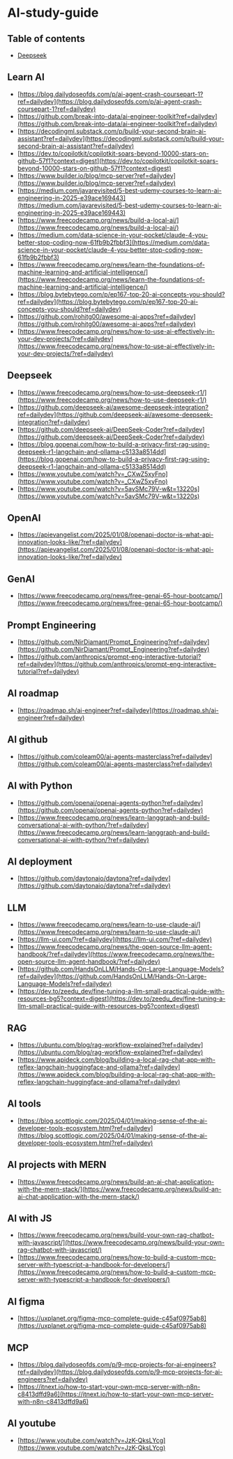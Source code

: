 # AI-study-guide

## Table of contents

- [Deepseek](#Deepseek)


## Learn AI
- [https://blog.dailydoseofds.com/p/ai-agent-crash-coursepart-1?ref=dailydev](https://blog.dailydoseofds.com/p/ai-agent-crash-coursepart-1?ref=dailydev)<br>
- [https://github.com/break-into-data/ai-engineer-toolkit?ref=dailydev](https://github.com/break-into-data/ai-engineer-toolkit?ref=dailydev)<br>
- [https://decodingml.substack.com/p/build-your-second-brain-ai-assistant?ref=dailydev](https://decodingml.substack.com/p/build-your-second-brain-ai-assistant?ref=dailydev)<br>
- [https://dev.to/copilotkit/copilotkit-soars-beyond-10000-stars-on-github-57f1?context=digest](https://dev.to/copilotkit/copilotkit-soars-beyond-10000-stars-on-github-57f1?context=digest)<br>
- [https://www.builder.io/blog/mcp-server?ref=dailydev](https://www.builder.io/blog/mcp-server?ref=dailydev)<br>
- [https://medium.com/javarevisited/5-best-udemy-courses-to-learn-ai-engineering-in-2025-e39ace169443](https://medium.com/javarevisited/5-best-udemy-courses-to-learn-ai-engineering-in-2025-e39ace169443)<br>
- [https://www.freecodecamp.org/news/build-a-local-ai/](https://www.freecodecamp.org/news/build-a-local-ai/)<br>
- [https://medium.com/data-science-in-your-pocket/claude-4-you-better-stop-coding-now-61fb9b2fbbf3](https://medium.com/data-science-in-your-pocket/claude-4-you-better-stop-coding-now-61fb9b2fbbf3)<br>
- [https://www.freecodecamp.org/news/learn-the-foundations-of-machine-learning-and-artificial-intelligence/](https://www.freecodecamp.org/news/learn-the-foundations-of-machine-learning-and-artificial-intelligence/)<br>
- [https://blog.bytebytego.com/p/ep167-top-20-ai-concepts-you-should?ref=dailydev](https://blog.bytebytego.com/p/ep167-top-20-ai-concepts-you-should?ref=dailydev)<br>
- [https://github.com/rohitg00/awesome-ai-apps?ref=dailydev](https://github.com/rohitg00/awesome-ai-apps?ref=dailydev)<br>
- [https://www.freecodecamp.org/news/how-to-use-ai-effectively-in-your-dev-projects/?ref=dailydev](https://www.freecodecamp.org/news/how-to-use-ai-effectively-in-your-dev-projects/?ref=dailydev)<br>

## Deepseek
- [https://www.freecodecamp.org/news/how-to-use-deepseek-r1/](https://www.freecodecamp.org/news/how-to-use-deepseek-r1/)<br>
- [https://github.com/deepseek-ai/awesome-deepseek-integration?ref=dailydev](https://github.com/deepseek-ai/awesome-deepseek-integration?ref=dailydev)<br>
- [https://github.com/deepseek-ai/DeepSeek-Coder?ref=dailydev](https://github.com/deepseek-ai/DeepSeek-Coder?ref=dailydev)<br>
- [https://blog.gopenai.com/how-to-build-a-privacy-first-rag-using-deepseek-r1-langchain-and-ollama-c5133a8514dd](https://blog.gopenai.com/how-to-build-a-privacy-first-rag-using-deepseek-r1-langchain-and-ollama-c5133a8514dd)<br>
- [https://www.youtube.com/watch?v=_CXwZ5xyFno](https://www.youtube.com/watch?v=_CXwZ5xyFno)<br>
- [https://www.youtube.com/watch?v=5avSMc79V-w&t=13220s](https://www.youtube.com/watch?v=5avSMc79V-w&t=13220s)<br>

## OpenAI
- [https://apievangelist.com/2025/01/08/openapi-doctor-is-what-api-innovation-looks-like/?ref=dailydev](https://apievangelist.com/2025/01/08/openapi-doctor-is-what-api-innovation-looks-like/?ref=dailydev)<br>

## GenAI
- [https://www.freecodecamp.org/news/free-genai-65-hour-bootcamp/](https://www.freecodecamp.org/news/free-genai-65-hour-bootcamp/)<br>

## Prompt Engineering
- [https://github.com/NirDiamant/Prompt_Engineering?ref=dailydev](https://github.com/NirDiamant/Prompt_Engineering?ref=dailydev)<br>
- [https://github.com/anthropics/prompt-eng-interactive-tutorial?ref=dailydev](https://github.com/anthropics/prompt-eng-interactive-tutorial?ref=dailydev)<br>

## AI roadmap
- [https://roadmap.sh/ai-engineer?ref=dailydev](https://roadmap.sh/ai-engineer?ref=dailydev)<br>

## AI github
- [https://github.com/coleam00/ai-agents-masterclass?ref=dailydev](https://github.com/coleam00/ai-agents-masterclass?ref=dailydev)<br>

## AI with Python
- [https://github.com/openai/openai-agents-python?ref=dailydev](https://github.com/openai/openai-agents-python?ref=dailydev)<br>
- [https://www.freecodecamp.org/news/learn-langgraph-and-build-conversational-ai-with-python/?ref=dailydev](https://www.freecodecamp.org/news/learn-langgraph-and-build-conversational-ai-with-python/?ref=dailydev)<br>

## AI deployment
- [https://github.com/daytonaio/daytona?ref=dailydev](https://github.com/daytonaio/daytona?ref=dailydev)<br>

## LLM
- [https://www.freecodecamp.org/news/learn-to-use-claude-ai/](https://www.freecodecamp.org/news/learn-to-use-claude-ai/)<br>
- [https://llm-ui.com/?ref=dailydev](https://llm-ui.com/?ref=dailydev)<br>
- [https://www.freecodecamp.org/news/the-open-source-llm-agent-handbook/?ref=dailydev](https://www.freecodecamp.org/news/the-open-source-llm-agent-handbook/?ref=dailydev)<br>
- [https://github.com/HandsOnLLM/Hands-On-Large-Language-Models?ref=dailydev](https://github.com/HandsOnLLM/Hands-On-Large-Language-Models?ref=dailydev)<br>
- [https://dev.to/zeedu_dev/fine-tuning-a-llm-small-practical-guide-with-resources-bg5?context=digest](https://dev.to/zeedu_dev/fine-tuning-a-llm-small-practical-guide-with-resources-bg5?context=digest)<br>

## RAG
- [https://ubuntu.com/blog/rag-workflow-explained?ref=dailydev](https://ubuntu.com/blog/rag-workflow-explained?ref=dailydev)<br>
- [https://www.apideck.com/blog/building-a-local-rag-chat-app-with-reflex-langchain-huggingface-and-ollama?ref=dailydev](https://www.apideck.com/blog/building-a-local-rag-chat-app-with-reflex-langchain-huggingface-and-ollama?ref=dailydev)<br>

## AI tools
- [https://blog.scottlogic.com/2025/04/01/making-sense-of-the-ai-developer-tools-ecosystem.html?ref=dailydev](https://blog.scottlogic.com/2025/04/01/making-sense-of-the-ai-developer-tools-ecosystem.html?ref=dailydev)<br>

## AI projects with MERN
- [https://www.freecodecamp.org/news/build-an-ai-chat-application-with-the-mern-stack/](https://www.freecodecamp.org/news/build-an-ai-chat-application-with-the-mern-stack/)<br>

## AI with JS
- [https://www.freecodecamp.org/news/build-your-own-rag-chatbot-with-javascript/](https://www.freecodecamp.org/news/build-your-own-rag-chatbot-with-javascript/)<br>
- [https://www.freecodecamp.org/news/how-to-build-a-custom-mcp-server-with-typescript-a-handbook-for-developers/](https://www.freecodecamp.org/news/how-to-build-a-custom-mcp-server-with-typescript-a-handbook-for-developers/)<br>

## AI figma
- [https://uxplanet.org/figma-mcp-complete-guide-c45af0975ab8](https://uxplanet.org/figma-mcp-complete-guide-c45af0975ab8)<br>

## MCP
- [https://blog.dailydoseofds.com/p/9-mcp-projects-for-ai-engineers?ref=dailydev](https://blog.dailydoseofds.com/p/9-mcp-projects-for-ai-engineers?ref=dailydev)<br>
- [https://itnext.io/how-to-start-your-own-mcp-server-with-n8n-c8413dffd9a6](https://itnext.io/how-to-start-your-own-mcp-server-with-n8n-c8413dffd9a6)<br>

## AI youtube
- [https://www.youtube.com/watch?v=JzK-QksLYcg](https://www.youtube.com/watch?v=JzK-QksLYcg)<br>

